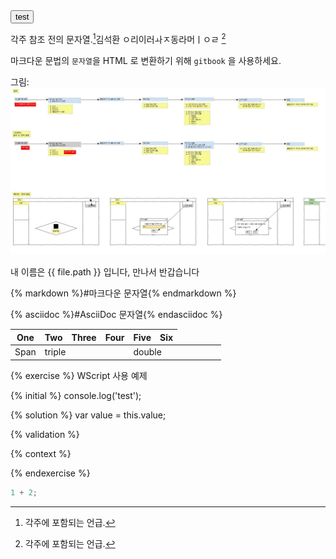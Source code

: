 <div>
<button>test</button>
</div>

각주 참조 전의 문자열.[^2]김석환 ㅇ리이러ㅘㅈ동라머ㅣㅇㄹ [^1]

[^1]: 각주에 포함되는 언급.
[^2]: 각주에 포함되는 언급.
[^3]: 각주에 포함되는 언급.

마크다운 문법의 `문자열`을 HTML 로 변환하기 위해
`gitbook` 을 사용하세요.

그림: ![gras](images/language.jpg)

내 이름은 {{ file.path }} 입니다, 만나서 반갑습니다

{% markdown %}#마크다운 문자열{% endmarkdown %}


{% asciidoc %}#AsciiDoc 문자열{% endasciidoc %}


| One    | Two | Three | Four    | Five  | Six 
| --- | --- | --- | --- | --- | --- |
| Span <td colspan=3>triple  <td colspan=2>double


{% exercise %}
WScript 사용 예제

{% initial %}
console.log('test');

{% solution %}
var value = this.value;

{% validation %}

{% context %}

{% endexercise %}

<!-- js-console -->
```js
1 + 2;
```